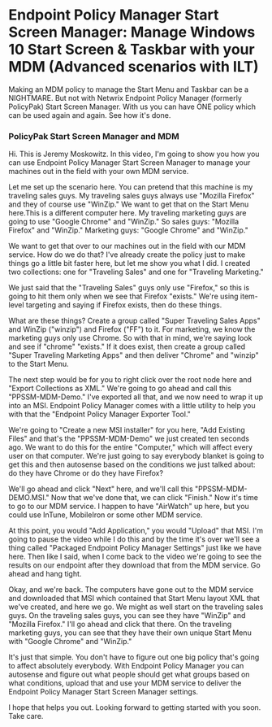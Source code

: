 # Endpoint Policy Manager Start Screen Manager: Manage Windows 10 Start Screen & Taskbar with your MDM (Advanced scenarios with ILT)

Making an MDM policy to manage the Start Menu and Taskbar can be a NIGHTMARE. But not with Netwrix
Endpoint Policy Manager (formerly PolicyPak) Start Screen Manager. With us you can have ONE policy
which can be used again and again. See how it's done.

### PolicyPak Start Screen Manager and MDM

Hi. This is Jeremy Moskowitz. In this video, I'm going to show you how you can use Endpoint Policy
Manager Start Screen Manager to manage your machines out in the field with your own MDM service.

Let me set up the scenario here. You can pretend that this machine is my traveling sales guys. My
traveling sales guys always use "Mozilla Firefox" and they of course use "WinZip." We want to get
that on the Start Menu here.This is a different computer here. My traveling marketing guys are going
to use "Google Chrome" and "WinZip." So sales guys: "Mozilla Firefox" and "WinZip." Marketing guys:
"Google Chrome" and "WinZip."

We want to get that over to our machines out in the field with our MDM service. How do we do that?
I've already create the policy just to make things go a little bit faster here, but let me show you
what I did. I created two collections: one for "Traveling Sales" and one for "Traveling Marketing."

We just said that the "Traveling Sales" guys only use "Firefox," so this is going to hit them only
when we see that Firefox "exists." We're using item-level targeting and saying if Firefox exists,
then do these things.

What are these things? Create a group called "Super Traveling Sales Apps" and WinZip ("winzip") and
Firefox ("FF") to it. For marketing, we know the marketing guys only use Chrome. So with that in
mind, we're saying look and see if "chrome" "exists." If it does exist, then create a group called
"Super Traveling Marketing Apps" and then deliver "Chrome" and "winzip" to the Start Menu.

The next step would be for you to right click over the root node here and "Export Collections as
XML." We're going to go ahead and call this "PPSSM-MDM-Demo." I've exported all that, and we now
need to wrap it up into an MSI. Endpoint Policy Manager comes with a little utility to help you with
that the "Endpoint Policy Manager Exporter Tool."

We're going to "Create a new MSI installer" for you here, "Add Existing Files" and that's the
"PPSSM-MDM-Demo" we just created ten seconds ago. We want to do this for the entire "Computer,"
which will affect every user on that computer. We're just going to say everybody blanket is going to
get this and then autosense based on the conditions we just talked about: do they have Chrome or do
they have Firefox?

We'll go ahead and click "Next" here, and we'll call this "PPSSM-MDM-DEMO.MSI." Now that we've done
that, we can click "Finish." Now it's time to go to our MDM service. I happen to have "AirWatch" up
here, but you could use InTune, MobileIron or some other MDM service.

At this point, you would "Add Application," you would "Upload" that MSI. I'm going to pause the
video while I do this and by the time it's over we'll see a thing called "Packaged Endpoint Policy
Manager Settings" just like we have here. Then like I said, when I come back to the video we're
going to see the results on our endpoint after they download that from the MDM service. Go ahead and
hang tight.

Okay, and we're back. The computers have gone out to the MDM service and downloaded that MSI which
contained that Start Menu layout XML that we've created, and here we go. We might as well start on
the traveling sales guys. On the traveling sales guys, you can see they have "WinZip" and "Mozilla
Firefox." I'll go ahead and click that there. On the traveling marketing guys, you can see that they
have their own unique Start Menu with "Google Chrome" and "WinZip."

It's just that simple. You don't have to figure out one big policy that's going to affect absolutely
everybody. With Endpoint Policy Manager you can autosense and figure out what people should get what
groups based on what conditions, upload that and use your MDM service to deliver the Endpoint Policy
Manager Start Screen Manager settings.

I hope that helps you out. Looking forward to getting started with you soon.  
Take care.
